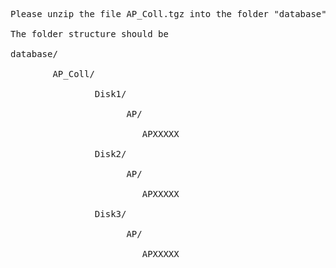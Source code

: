 <pre>
Please unzip the file AP_Coll.tgz into the folder "database" <br />
The folder structure should be <br />
database/ <br />
        AP_Coll/ <br />
                Disk1/ <br />
                      AP/ <br />
                         APXXXXX <br />
                Disk2/ <br />
                      AP/ <br />
                         APXXXXX <br />
                Disk3/ <br />
                      AP/ <br />
                         APXXXXX <br />
</pre>
